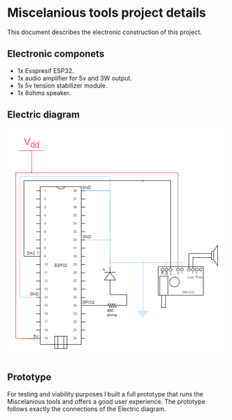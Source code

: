# Miscelanious tools project details

This document describes the electronic construction of this project.

## Electronic componets

- 1x Esspresif ESP32.
- 1x audio amplifier for 5v and 3W output.
- 1x 5v tension stabilizer module.
- 1x 8ohms speaker.

## Electric diagram

![Diagram](./electric_diagram.png)

## Prototype

For testing and viability purposes I built a full prototype that runs the Miscelanious tools and offers a good user experience. The prototype follows exactly the connections of the Electric diagram.
